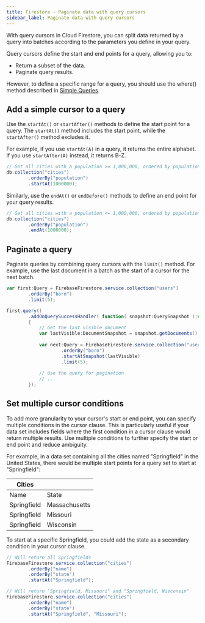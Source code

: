 ```yaml
---
title: Firestore - Paginate data with query cursors
sidebar_label: Paginate data with query cursors
---
```


With query cursors in Cloud Firestore, you can split data returned by a query into batches according to the parameters you define in your query.

Query cursors define the start and end points for a query, allowing you to:

- Return a subset of the data.
- Paginate query results.

However, to define a specific range for a query, you should use the where() method described in [Simple Queries](perform-simple-and-compound-queries.md).


## Add a simple cursor to a query

Use the `startAt()` or `startAfter()` methods to define the start point for a query. The `startAt()` method includes the start point, while the `startAfter()` method excludes it.

For example, if you use `startAt(A)` in a query, it returns the entire alphabet. If you use `startAfter(A)` instead, it returns B-Z.

```actionscript
// Get all cities with a population >= 1,000,000, ordered by population,
db.collection("cities")
        .orderBy("population")
        .startAt(1000000);
```

Similarly, use the `endAt()` or `endBefore()` methods to define an end point for your query results.

```actionscript
// Get all cities with a population <= 1,000,000, ordered by population,
db.collection("cities")
        .orderBy("population")
        .endAt(1000000);
```



## Paginate a query

Paginate queries by combining query cursors with the `limit()` method. For example, use the last document in a batch as the start of a cursor for the next batch.

```actionscript
var first:Query = FirebaseFirestore.service.collection("users")
        .orderBy("born")
        .limit(5);

first.query()
        .addOnQuerySuccessHandler( function( snapshot:QuerySnapshot ):void
        {
            // Get the last visible document
            var lastVisible:DocumentSnapshot = snapshot.getDocuments()[ snapshot.size - 1 ];
            
            var next:Query = FirebaseFirestore.service.collection("users")
                    .orderBy("born")
                    .startAtSnapshot(lastVisible)
                    .limit(5);
            
            // Use the query for pagination
            // ...
        });
```



## Set multiple cursor conditions

To add more granularity to your cursor's start or end point, you can specify multiple conditions in the cursor clause. This is particularly useful if your data set includes fields where the first condition in a cursor clause would return multiple results. Use multiple conditions to further specify the start or end point and reduce ambiguity.

For example, in a data set containing all the cities named "Springfield" in the United States, there would be multiple start points for a query set to start at "Springfield":


| Cities | |
| --- | --- |
| Name | State |
| Springfield | Massachusetts |
| Springfield | Missouri |
| Springfield | Wisconsin |


To start at a specific Springfield, you could add the state as a secondary condition in your cursor clause.


```actionscript
// Will return all Springfields
FirebaseFirestore.service.collection("cities")
        .orderBy("name")
        .orderBy("state")
        .startAt("Springfield");
```

```actionscript
// Will return "Springfield, Missouri" and "Springfield, Wisconsin"
FirebaseFirestore.service.collection("cities")
        .orderBy("name")
        .orderBy("state")
        .startAt("Springfield", "Missouri");
```



